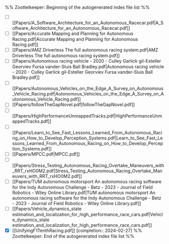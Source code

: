 %% Zoottelkeeper: Beginning of the autogenerated index file list  %%
- [ ] [[Papers/A_Software_Architecture_for_an_Autonomous_Racecar.pdf|A_Software_Architecture_for_an_Autonomous_Racecar.pdf]]
- [ ]  [[Papers/Accurate Mapping and Planning for Autonomous Racing.pdf|Accurate Mapping and Planning for Autonomous Racing.pdf]]
- [ ]  [[Papers/AMZ Driverless The full autonomous racing system.pdf|AMZ Driverless The full autonomous racing system.pdf]]
- [ ]  [[Papers/Autonomous racing vehicle - 2020 - Culley Garlick gil-Esteller Georviev Fursa vander-Sluis Ball Bradley.pdf|Autonomous racing vehicle - 2020 - Culley Garlick gil-Esteller Georviev Fursa vander-Sluis Ball Bradley.pdf]]
- [ ]  [[Papers/Autonomous_Vehicles_on_the_Edge_A_Survey_on_Autonomous_Vehicle_Racing.pdf|Autonomous_Vehicles_on_the_Edge_A_Survey_on_Autonomous_Vehicle_Racing.pdf]]
- [ ]  [[Papers/followTheGapNovel.pdf|followTheGapNovel.pdf]]
- [ ]  [[Papers/HighPerformanceUnmappedTracks.pdf|HighPerformanceUnmappedTracks.pdf]]
- [ ]  [[Papers/Learn_to_See_Fast_Lessons_Learned_From_Autonomous_Racing_on_How_to_Develop_Perception_Systems.pdf|Learn_to_See_Fast_Lessons_Learned_From_Autonomous_Racing_on_How_to_Develop_Perception_Systems.pdf]]
- [ ]  [[Papers/MPCC.pdf|MPCC.pdf]]
- [ ]  [[Papers/Stress_Testing_Autonomous_Racing_Overtake_Maneuvers_with_RRT_rxHO0M2.pdf|Stress_Testing_Autonomous_Racing_Overtake_Maneuvers_with_RRT_rxHO0M2.pdf]]
- [ ]  [[Papers/TUM autonomous motorsport An autonomous racing software for the Indy Autonomous Challenge - Betz - 2023 - Journal of Field Robotics - Wiley Online Library.pdf|TUM autonomous motorsport An autonomous racing software for the Indy Autonomous Challenge - Betz - 2023 - Journal of Field Robotics - Wiley Online Library.pdf]]
- [ ]  [[Papers/Vehicle_dynamics_state estimation_and_localization_for_high_performance_race_cars.pdf|Vehicle_dynamics_state estimation_and_localization_for_high_performance_race_cars.pdf]]
- [x] [[UnifyingF1TenthRacing.pdf]]  [completion:: 2024-02-27]
%% Zoottelkeeper: End of the autogenerated index file list  %%
